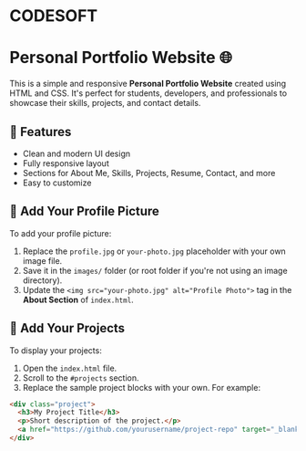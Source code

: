 # CODESOFT
# Personal Portfolio Website 🌐

This is a simple and responsive **Personal Portfolio Website** created using HTML and CSS. It's perfect for students, developers, and professionals to showcase their skills, projects, and contact details.

## 🚀 Features

- Clean and modern UI design
- Fully responsive layout
- Sections for About Me, Skills, Projects, Resume, Contact, and more
- Easy to customize

## 📸 Add Your Profile Picture

To add your profile picture:
1. Replace the `profile.jpg` or `your-photo.jpg` placeholder with your own image file.
2. Save it in the `images/` folder (or root folder if you're not using an image directory).
3. Update the `<img src="your-photo.jpg" alt="Profile Photo">` tag in the **About Section** of `index.html`.

## 📁 Add Your Projects

To display your projects:
1. Open the `index.html` file.
2. Scroll to the `#projects` section.
3. Replace the sample project blocks with your own. For example:

```html
<div class="project">
  <h3>My Project Title</h3>
  <p>Short description of the project.</p>
  <a href="https://github.com/yourusername/project-repo" target="_blank">View on GitHub</a>
</div>
